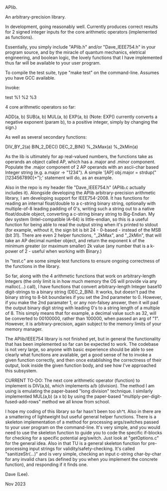 APlib.

An arbitrary-precision library.

In development, going reasonably well. Currently produces correct results for 2 signed integer inputs for the core arithmetic operators (implemented as functions).

Essentially, you simply include "APlib.h" and/or "Dave_IEEE754.h" in your program source, and by the miracle of quantum mechanics, eletrical engineering, and boolean logic, the lovely functions that I have implemented thus far will be available to your user program.

To compile the test suite, type "make test" on the command-line. Assumes you have GCC available.

Invoke:

test %1 %2 %3

4 core arithmetic operators so far:

ADD(a, b)
SUB(a, b)
MUL(a, b)
EXP(a, b)
(Note: EXP() currently converts a negative exponent (param b), to a positive integer, simply by changing the sign.)

As well as several secondary functions:

DIV_BY_2(a)
BIN_2_DEC()
DEC_2_BIN()
%_2kMax(a)
%_2kMin(a)


As the lib is ultimately for ap real-valued numbers, the functions take as operands an object called AP, which has a .major and .minor component. Populate the .major component of 2 AP operands with an ascii-char based Integer string (e.g. a.major -> "1234").
A simple '[AP] obj.major = strdup("[1234567890]+");' statement will do, as an example.

Also in the repo is my header file "Dave_IEEE754.h" (APlib.c actually includes it). Alongside developing the APlib arbitrary-precision arithmetic library, I am developing support for IEEE754-2008. It has functions for reading an internal float/double to a c-string binary string, optionally with multiple-of-8 leading padding of 0's, writing such a string out to a native float/double object, converting a c-string binary string to Big-Endian. My dev system (Intel-compatible IA-64) is little-endian, so this is a useful function for being able to read the output string when it's printed to stdout (for example, without it, the sign bit is bit 24 - 0-based - instead of the MSB (bit 31). There are even 2 helper functions, "_2kMax", and "_2kMin", that will take an AP decimal number object, and return the exponent k of the minimum greater (or maximum smaller) 2k value (any number that is a k-power of 2 - useful when working with Binary.)

In "test.c" are some simple test functions to ensure ongoing correctness of the functions in the library.

So far, along with the 4 arithmetic functions that work on arbitrary-length Integers (the only limit is in how much memory the OS will provide via any malloc(...) call), I have functions that convert arbitrary-length Integer base10 digit-strings to a binary string (DEC_2_BIN). It works, but doesn't pad the binary string to 8-bit boundaries if you set the 2nd parameter to 0. However, if you make the 2nd paramater 1, or any non-falsey answer, then it will pad the output binary digit string with leading 0's to a string length of a multiple of 8. This simply means that for example, a decimal value such as 32, will be converted to 00100000, rather than 100000, when passed an arg of "1". However, it is arbitrary-precision, again subject to the memory limits of your memory manager.

The APlib/IEEE754 library is not finished yet, but in general the functionality that has been implemented so far can be expected to work. The codebase is not very large, so anyone with basic experience should be able to see clearly what functions are available, get a good sense of he to invoke a given function correctly, and then once establishing the correctness of their output, look inside the given function body, and see how I've approached this subsystem.

CURRENT TO-DO:
The next core arithmetic operator (function) to implement is DIV(a,b), which implements a/b (division). The method I am using is emulating the paper-based "long division" technique. I similarly implemented MUL(a,b) (a x b) by using the paper-based "multiply-per-digit-fused-add-rows" method we all know from school.

I hope my coding of this library so far hasn't been too sh^t. Also in there are a smattering of lightweight but useful general helper functions. There is a skeleton implementation of a method for processing args/switches passed to your user program on the command-line. It's very simple, and you would need to use the skeleton function to guide you to code the specific if-blocks for checking for a specific potential arg/switch. Just look at "getOptions.c" for the general idea. Also in that TU is a general skeleton function for pre-processing input strings for validity/safety-checking. It's called "sanitizeStr(...)" and is very simple, checking an input c-string char-by-char for any invalid chars (as defined by you when you implement the concrete function), and responding if it finds one.

Dave (Lee).

Nov 2023

